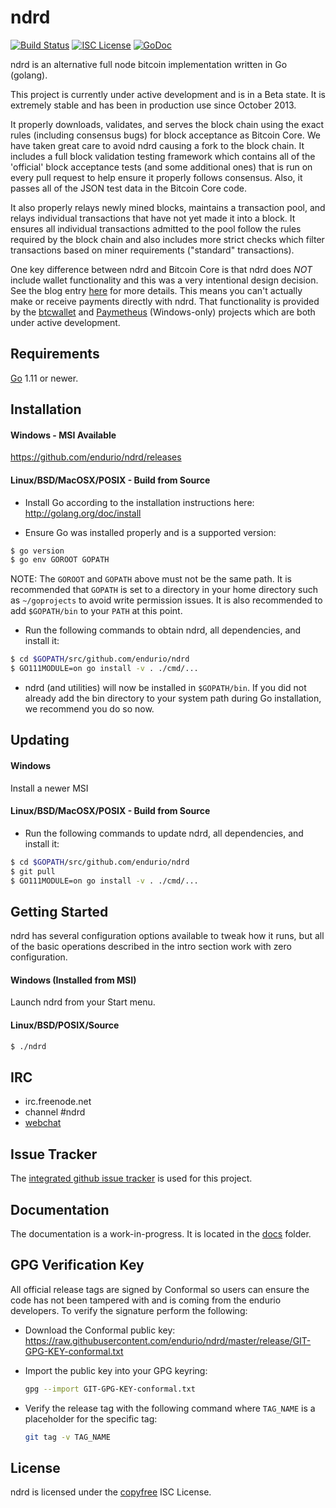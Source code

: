 ndrd
====

[![Build Status](https://travis-ci.org/endurio/ndrd.png?branch=master)](https://travis-ci.org/endurio/ndrd)
[![ISC License](http://img.shields.io/badge/license-ISC-blue.svg)](http://copyfree.org)
[![GoDoc](https://img.shields.io/badge/godoc-reference-blue.svg)](http://godoc.org/github.com/endurio/ndrd)

ndrd is an alternative full node bitcoin implementation written in Go (golang).

This project is currently under active development and is in a Beta state.  It
is extremely stable and has been in production use since October 2013.

It properly downloads, validates, and serves the block chain using the exact
rules (including consensus bugs) for block acceptance as Bitcoin Core.  We have
taken great care to avoid ndrd causing a fork to the block chain.  It includes a
full block validation testing framework which contains all of the 'official'
block acceptance tests (and some additional ones) that is run on every pull
request to help ensure it properly follows consensus.  Also, it passes all of
the JSON test data in the Bitcoin Core code.

It also properly relays newly mined blocks, maintains a transaction pool, and
relays individual transactions that have not yet made it into a block.  It
ensures all individual transactions admitted to the pool follow the rules
required by the block chain and also includes more strict checks which filter
transactions based on miner requirements ("standard" transactions).

One key difference between ndrd and Bitcoin Core is that ndrd does *NOT* include
wallet functionality and this was a very intentional design decision.  See the
blog entry [here](https://blog.conformal.com/ndrd-not-your-moms-bitcoin-daemon)
for more details.  This means you can't actually make or receive payments
directly with ndrd.  That functionality is provided by the
[btcwallet](https://github.com/endurio/btcwallet) and
[Paymetheus](https://github.com/endurio/Paymetheus) (Windows-only) projects
which are both under active development.

## Requirements

[Go](http://golang.org) 1.11 or newer.

## Installation

#### Windows - MSI Available

https://github.com/endurio/ndrd/releases

#### Linux/BSD/MacOSX/POSIX - Build from Source

- Install Go according to the installation instructions here:
  http://golang.org/doc/install

- Ensure Go was installed properly and is a supported version:

```bash
$ go version
$ go env GOROOT GOPATH
```

NOTE: The `GOROOT` and `GOPATH` above must not be the same path.  It is
recommended that `GOPATH` is set to a directory in your home directory such as
`~/goprojects` to avoid write permission issues.  It is also recommended to add
`$GOPATH/bin` to your `PATH` at this point.

- Run the following commands to obtain ndrd, all dependencies, and install it:

```bash
$ cd $GOPATH/src/github.com/endurio/ndrd
$ GO111MODULE=on go install -v . ./cmd/...
```

- ndrd (and utilities) will now be installed in ```$GOPATH/bin```.  If you did
  not already add the bin directory to your system path during Go installation,
  we recommend you do so now.

## Updating

#### Windows

Install a newer MSI

#### Linux/BSD/MacOSX/POSIX - Build from Source

- Run the following commands to update ndrd, all dependencies, and install it:

```bash
$ cd $GOPATH/src/github.com/endurio/ndrd
$ git pull
$ GO111MODULE=on go install -v . ./cmd/...
```

## Getting Started

ndrd has several configuration options available to tweak how it runs, but all
of the basic operations described in the intro section work with zero
configuration.

#### Windows (Installed from MSI)

Launch ndrd from your Start menu.

#### Linux/BSD/POSIX/Source

```bash
$ ./ndrd
```

## IRC

- irc.freenode.net
- channel #ndrd
- [webchat](https://webchat.freenode.net/?channels=ndrd)

## Issue Tracker

The [integrated github issue tracker](https://github.com/endurio/ndrd/issues)
is used for this project.

## Documentation

The documentation is a work-in-progress.  It is located in the [docs](https://github.com/endurio/ndrd/tree/master/docs) folder.

## GPG Verification Key

All official release tags are signed by Conformal so users can ensure the code
has not been tampered with and is coming from the endurio developers.  To
verify the signature perform the following:

- Download the Conformal public key:
  https://raw.githubusercontent.com/endurio/ndrd/master/release/GIT-GPG-KEY-conformal.txt

- Import the public key into your GPG keyring:
  ```bash
  gpg --import GIT-GPG-KEY-conformal.txt
  ```

- Verify the release tag with the following command where `TAG_NAME` is a
  placeholder for the specific tag:
  ```bash
  git tag -v TAG_NAME
  ```

## License

ndrd is licensed under the [copyfree](http://copyfree.org) ISC License.
